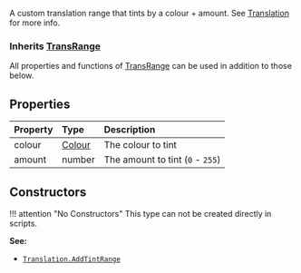 A custom translation range that tints by a colour + amount. See [Translation](https://zdoom.org/wiki/Translation) for more info.

### Inherits <type>[TransRange](TransRange.md)</type>  
All properties and functions of <type>[TransRange](TransRange.md)</type> can be used in addition to those below.

## Properties

| Property | Type | Description |
|:---------|:-----|:------------|
<prop class="rw">colour</prop> | <type>[Colour](../Colour.md)</type> | The colour to tint
<prop class="rw">amount</prop> | <type>number</type> | The amount to tint (`0` - `255`)

## Constructors

!!! attention "No Constructors"
    This type can not be created directly in scripts.

**See:**

* <code>[Translation.AddTintRange](Translation.md#addtintrange)</code>
